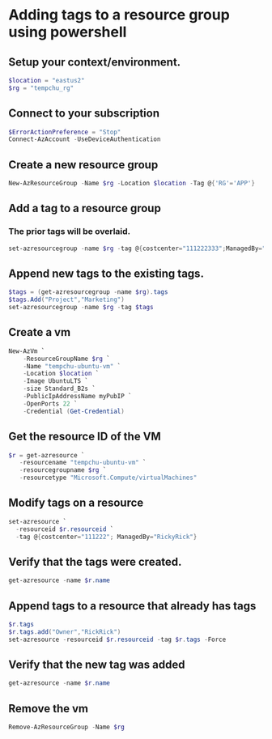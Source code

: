 # Adding tags to a resource group using powershell

## Setup your context/environment.

```powershell
$location = "eastus2"
$rg = "tempchu_rg"
```

## Connect to your subscription

```powershell
$ErrorActionPreference = "Stop"
Connect-AzAccount -UseDeviceAuthentication
```

## Create a new resource group

```powershell
New-AzResourceGroup -Name $rg -Location $location -Tag @{'RG'='APP'}
```


## Add a tag to a resource group
### The prior tags will be overlaid.

```powershell
set-azresourcegroup -name $rg -tag @{costcenter="111222333";ManagedBy="Bob"}
```

## Append new tags to the existing tags.

```powershell
$tags = (get-azresourcegroup -name $rg).tags
$tags.Add("Project","Marketing")
set-azresourcegroup -name $rg -tag $tags
```

## Create a vm

```powershell
New-AzVm `
    -ResourceGroupName $rg `
    -Name "tempchu-ubuntu-vm" `
    -Location $location `
    -Image UbuntuLTS `
    -size Standard_B2s `
    -PublicIpAddressName myPubIP `
    -OpenPorts 22 `
    -Credential (Get-Credential)
```

## Get the resource ID of the VM

```powershell
$r = get-azresource `
   -resourcename "tempchu-ubuntu-vm" `
   -resourcegroupname $rg `
   -resourcetype "Microsoft.Compute/virtualMachines"
```

## Modify tags on a resource

```powershell
set-azresource `
  -resourceid $r.resourceid `
  -tag @{costcenter="111222"; ManagedBy="RickyRick"}
```

## Verify that the tags were created.

```powershell
get-azresource -name $r.name
```

## Append tags to a resource that already has tags

```powershell
$r.tags
$r.tags.add("Owner","RickRick")
set-azresource -resourceid $r.resourceid -tag $r.tags -Force
```

## Verify that the new tag was added

```powershell
get-azresource -name $r.name
```

## Remove the vm

```powershell
Remove-AzResourceGroup -Name $rg
```


